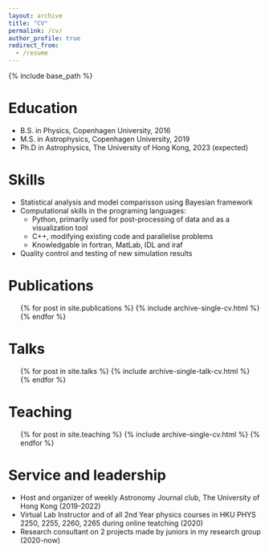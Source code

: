 ```yaml
---
layout: archive
title: "CV"
permalink: /cv/
author_profile: true
redirect_from:
  - /resume
---
```


{% include base_path %}

Education
======
* B.S. in Physics, Copenhagen University, 2016
* M.S. in Astrophysics, Copenhagen University, 2019
* Ph.D in Astrophysics, The University of Hong Kong, 2023 (expected)


Skills
======
* Statistical analysis and model comparisson using Bayesian framework
* Computational skills in the programing languages:
  * Python, primarily used for post-processing of data and as a visualization tool
  * C++, modifying existing code and parallelise problems
  * Knowledgable in fortran, MatLab, IDL and iraf 
* Quality control and testing of new simulation results 

Publications
======
  <ul>{% for post in site.publications %}
    {% include archive-single-cv.html %}
  {% endfor %}</ul>
  
Talks
======
  <ul>{% for post in site.talks %}
    {% include archive-single-talk-cv.html %}
  {% endfor %}</ul>
  
Teaching
======
  <ul>{% for post in site.teaching %}
    {% include archive-single-cv.html %}
  {% endfor %}</ul>
  
Service and leadership
======
* Host and organizer of weekly Astronomy Journal club, The University of Hong Kong (2019-2022)
* Virtual Lab Instructor and of all 2nd Year physics courses in HKU PHYS 2250, 2255, 2260, 2265 during online teatching (2020)
* Research consultant on 2 projects made by juniors in my research group (2020-now)  
